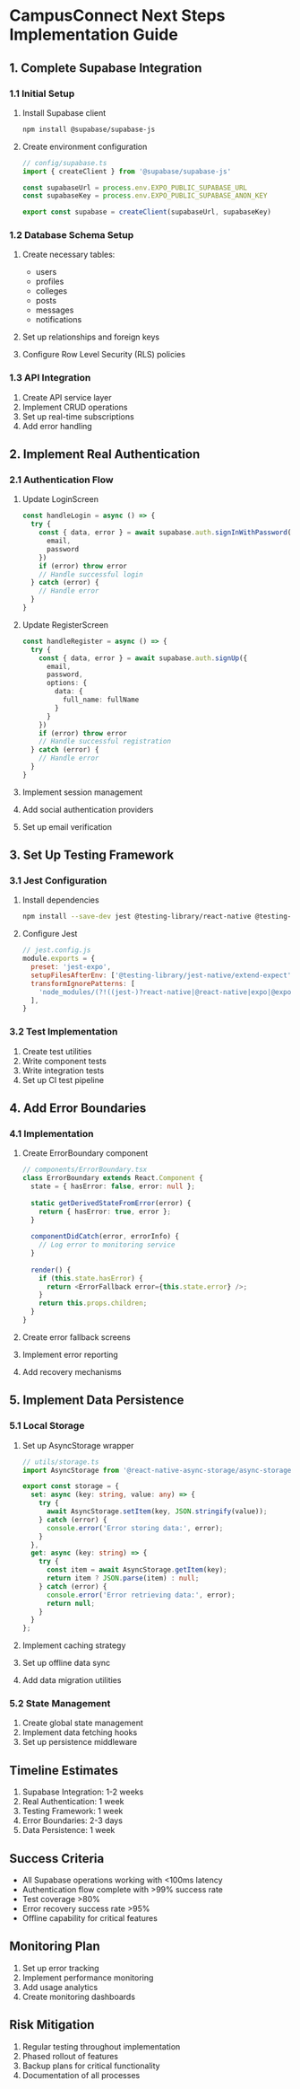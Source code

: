 # CampusConnect Next Steps Implementation Guide

## 1. Complete Supabase Integration

### 1.1 Initial Setup
1. Install Supabase client
   ```bash
   npm install @supabase/supabase-js
   ```

2. Create environment configuration
   ```typescript
   // config/supabase.ts
   import { createClient } from '@supabase/supabase-js'
   
   const supabaseUrl = process.env.EXPO_PUBLIC_SUPABASE_URL
   const supabaseKey = process.env.EXPO_PUBLIC_SUPABASE_ANON_KEY
   
   export const supabase = createClient(supabaseUrl, supabaseKey)
   ```

### 1.2 Database Schema Setup
1. Create necessary tables:
   - users
   - profiles
   - colleges
   - posts
   - messages
   - notifications

2. Set up relationships and foreign keys

3. Configure Row Level Security (RLS) policies

### 1.3 API Integration
1. Create API service layer
2. Implement CRUD operations
3. Set up real-time subscriptions
4. Add error handling

## 2. Implement Real Authentication

### 2.1 Authentication Flow
1. Update LoginScreen
   ```typescript
   const handleLogin = async () => {
     try {
       const { data, error } = await supabase.auth.signInWithPassword({
         email,
         password
       })
       if (error) throw error
       // Handle successful login
     } catch (error) {
       // Handle error
     }
   }
   ```

2. Update RegisterScreen
   ```typescript
   const handleRegister = async () => {
     try {
       const { data, error } = await supabase.auth.signUp({
         email,
         password,
         options: {
           data: {
             full_name: fullName
           }
         }
       })
       if (error) throw error
       // Handle successful registration
     } catch (error) {
       // Handle error
     }
   }
   ```

3. Implement session management
4. Add social authentication providers
5. Set up email verification

## 3. Set Up Testing Framework

### 3.1 Jest Configuration
1. Install dependencies
   ```bash
   npm install --save-dev jest @testing-library/react-native @testing-library/jest-native
   ```

2. Configure Jest
   ```javascript
   // jest.config.js
   module.exports = {
     preset: 'jest-expo',
     setupFilesAfterEnv: ['@testing-library/jest-native/extend-expect'],
     transformIgnorePatterns: [
       'node_modules/(?!((jest-)?react-native|@react-native|expo|@expo|@supabase)/)',
     ],
   }
   ```

### 3.2 Test Implementation
1. Create test utilities
2. Write component tests
3. Write integration tests
4. Set up CI test pipeline

## 4. Add Error Boundaries

### 4.1 Implementation
1. Create ErrorBoundary component
   ```typescript
   // components/ErrorBoundary.tsx
   class ErrorBoundary extends React.Component {
     state = { hasError: false, error: null };
     
     static getDerivedStateFromError(error) {
       return { hasError: true, error };
     }
     
     componentDidCatch(error, errorInfo) {
       // Log error to monitoring service
     }
     
     render() {
       if (this.state.hasError) {
         return <ErrorFallback error={this.state.error} />;
       }
       return this.props.children;
     }
   }
   ```

2. Create error fallback screens
3. Implement error reporting
4. Add recovery mechanisms

## 5. Implement Data Persistence

### 5.1 Local Storage
1. Set up AsyncStorage wrapper
   ```typescript
   // utils/storage.ts
   import AsyncStorage from '@react-native-async-storage/async-storage';
   
   export const storage = {
     set: async (key: string, value: any) => {
       try {
         await AsyncStorage.setItem(key, JSON.stringify(value));
       } catch (error) {
         console.error('Error storing data:', error);
       }
     },
     get: async (key: string) => {
       try {
         const item = await AsyncStorage.getItem(key);
         return item ? JSON.parse(item) : null;
       } catch (error) {
         console.error('Error retrieving data:', error);
         return null;
       }
     }
   };
   ```

2. Implement caching strategy
3. Set up offline data sync
4. Add data migration utilities

### 5.2 State Management
1. Create global state management
2. Implement data fetching hooks
3. Set up persistence middleware

## Timeline Estimates

1. Supabase Integration: 1-2 weeks
2. Real Authentication: 1 week
3. Testing Framework: 1 week
4. Error Boundaries: 2-3 days
5. Data Persistence: 1 week

## Success Criteria

- All Supabase operations working with <100ms latency
- Authentication flow complete with >99% success rate
- Test coverage >80%
- Error recovery success rate >95%
- Offline capability for critical features

## Monitoring Plan

1. Set up error tracking
2. Implement performance monitoring
3. Add usage analytics
4. Create monitoring dashboards

## Risk Mitigation

1. Regular testing throughout implementation
2. Phased rollout of features
3. Backup plans for critical functionality
4. Documentation of all processes 